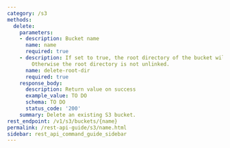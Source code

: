```yaml
---
category: /s3
methods:
  delete:
    parameters:
    - description: Bucket name
      name: name
      required: true
    - description: If set to true, the root directory of the bucket will also be unlinked.
        Otherwise the root directory is not unlinked.
      name: delete-root-dir
      required: true
    response_body:
      description: Return value on success
      example_value: TO DO
      schema: TO DO
      status_code: '200'
    summary: Delete an existing S3 bucket.
rest_endpoint: /v1/s3/buckets/{name}
permalink: /rest-api-guide/s3/name.html
sidebar: rest_api_command_guide_sidebar
---
```

